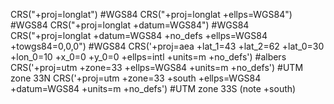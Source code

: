 
CRS("+proj=longlat") #WGS84
CRS("+proj=longlat +ellps=WGS84") #WGS84
CRS("+proj=longlat +datum=WGS84") #WGS84
CRS("+proj=longlat +datum=WGS84 +no_defs +ellps=WGS84 +towgs84=0,0,0") #WGS84
CRS('+proj=aea +lat_1=43 +lat_2=62 +lat_0=30 +lon_0=10 +x_0=0 +y_0=0 +ellps=intl +units=m +no_defs') #albers
CRS('+proj=utm +zone=33 +ellps=WGS84 +units=m +no_defs') #UTM zone 33N
CRS('+proj=utm +zone=33 +south +ellps=WGS84 +datum=WGS84 +units=m +no_defs') #UTM zone 33S (note +south)

